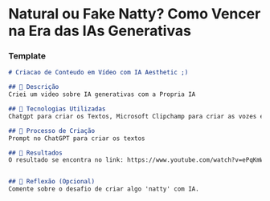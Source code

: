 # Natural ou Fake Natty? Como Vencer na Era das IAs Generativas


### Template

```markdown
# Criacao de Conteudo em Vídeo com IA Aesthetic ;)

## 📒 Descrição
Criei um video sobre IA generativas com a Propria IA

## 🤖 Tecnologias Utilizadas
Chatgpt para criar os Textos, Microsoft Clipchamp para criar as vozes e Imagens 

## 🧐 Processo de Criação
Prompt no ChatGPT para criar os textos

## 🚀 Resultados
O resultado se encontra no link: https://www.youtube.com/watch?v=ePqKmWf3-J8


## 💭 Reflexão (Opcional)
Comente sobre o desafio de criar algo 'natty' com IA.
```

